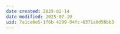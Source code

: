 ```yaml
---
date created: 2025-02-14
date modified: 2025-07-10
uid: 7a1ce6e5-1f6b-4299-94fc-6371a0d56bb3
---
```

